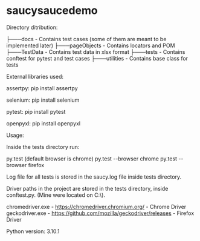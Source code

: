 # saucysaucedemo

Directory ditribution:

├───docs - Contains test cases (some of them are meant to be implemented later)
├───pageObjects - Contains locators and POM 
├───TestData - Contains test data in xlsx format
├───tests - Contains conftest for pytest and test cases
├───utilities - Contains base class for tests

External libraries used:

assertpy:
pip install assertpy

selenium:
pip install selenium

pytest:
pip install pytest

openpyxl:
pip install openpyxl

Usage:

Inside the tests directory run:

py.test (default browser is chrome)
py.test --browser chrome
py.test --browser firefox

Log file for all tests is stored in the saucy.log file inside tests directory.

Driver paths in the project are stored in the tests directory, inside conftest.py. (Mine were located on C:\\).

chromedriver.exe - https://chromedriver.chromium.org/ - Chrome Driver
geckodriver.exe - https://github.com/mozilla/geckodriver/releases - Firefox Driver

Python version: 3.10.1
